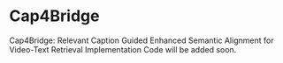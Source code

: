 # Cap4Bridge
Cap4Bridge: Relevant Caption Guided Enhanced Semantic Alignment for Video-Text Retrieval
Implementation Code will be added soon.
